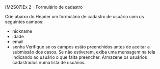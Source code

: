 [M2S07]Ex 2 - Formulário de cadastro

Crie abaixo do Header um formulário de cadastro de usuário com os seguintes campos:
- nickname
- idade
- email
- senha
Verifique se os campos estão preenchidos antes de aceitar a submissão dos casos. Se não estiverem, exiba uma mensagem na tela indicando ao usuário o que falta preencher.
Armazene os usuários cadastrados numa lista de usuários.